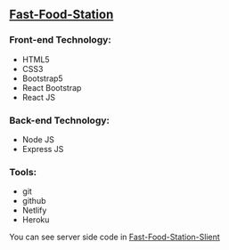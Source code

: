## [Fast-Food-Station](https://fast-food-station.netlify.app/)

### Front-end Technology:

- HTML5
- CSS3
- Bootstrap5
- React Bootstrap
- React JS

### Back-end Technology:

- Node JS
- Express JS

### Tools:

- git
- github
- Netlify
- Heroku



You can see server side code in [Fast-Food-Station-Slient](https://github.com/farhan-nahid/fast-food-station-server)
